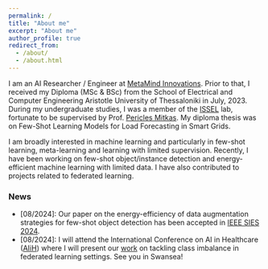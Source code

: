 ```yaml
---
permalink: /
title: "About me"
excerpt: "About me"
author_profile: true
redirect_from: 
  - /about/
  - /about.html
---
```


I am an AI Researcher / Engineer at [MetaMind Innovations](https://metamind.gr/el/). Prior to that, I received my Diploma (MSc & BSc) from the School of Electrical and Computer Engineering Aristotle University of Thessaloniki in July, 2023. During my undergraduate studies, I was a member of the [ISSEL](https://lab.issel.ee.auth.gr/) lab, fortunate to be supervised by Prof. [Pericles Mitkas](https://www.linkedin.com/in/pericles-a-mitkas-08a23611/). My diploma thesis was on Few-Shot Learning Models for Load Forecasting in Smart Grids.

I am broadly interested in machine learning and particularly in few-shot learning, meta-learning and learning with limited supervision. Recently, I have been working on few-shot object/instance detection and energy-efficient machine learning with limited data. I have also contributed to projects related to federated learning.

### News

* \[08/2024\]: Our paper on the energy-efficiency of data augmentation strategies for few-shot object detection has been accepted in [IEEE SIES 2024](https://ieee-sies.org/).
* \[08/2024\]: I will attend the International Conference on AI in Healthcare ([AIiH](https://aiih.cc/)) where I will present our [work](https://arxiv.org/pdf/2405.20430) on tackling class imbalance in federated learning settings. See you in Swansea!
